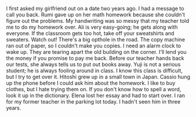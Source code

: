 I first asked my girlfriend out on a date two years ago.
I had a message to call you back.
Rumi gave up on her math homework because she couldn't figure out the problems.
My handwriting was so messy that my teacher told me to do my homework over.
Ali is very easy-going; he gets along with everyone.
If the classroom gets too hot, take off your sweatshirts and sweaters.
Watch out! There's a big opthole in the road.
The copy machine ran out of paper, so I couldn't make you copies.
I need an alarm clock to wake up.
They are tearing apart the old building on the corner.
I'll lend you the money if you promise to pay me back.
Before our teacher hands back our tests, she always tells us to put out books away.
Yuji is not a serious student; he is always fooling around in class.
I know this class is difficult, but I try to get over it.
Hitoshi grew up in a small town in Japan.
Cassio hung up the phone before I could ask him about the homework.
I like to buy clothes, but I hate trying them on.
If you don't know how to spell a word, look it up in the dictionary.
Elena lost her essay and had to start over.
I ran for my former teacher in the parking lot today. I hadn't seen him in three years.


